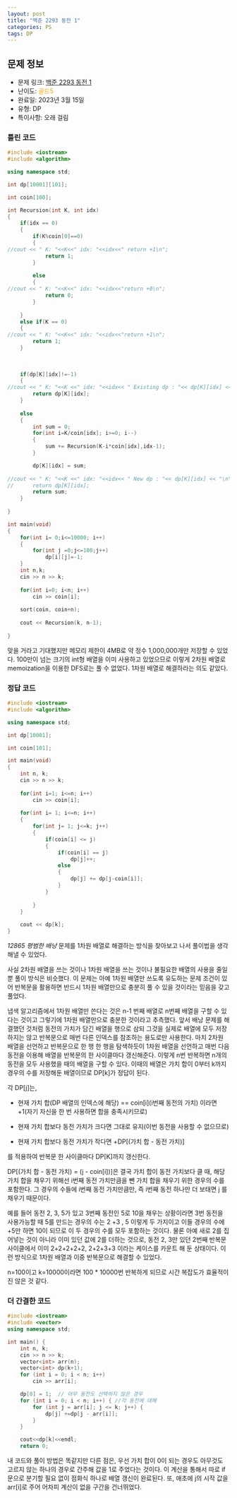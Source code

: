 ```yaml
---
layout: post
title: "백준 2293 동전 1"
categories: PS
tags: DP
---
```


## 문제 정보
- 문제 링크: [백준 2293 동전 1](https://www.acmicpc.net/problem/2293)
- 난이도: <span style="color:#FFA500">골드5</span>
- 완료일: 2023년 3월 15일
- 유형: DP
- 특이사항: 오래 걸림

### 틀린 코드

```C++
#include <iostream>
#include <algorithm>

using namespace std;

int dp[10001][101];

int coin[100];

int Recursion(int K, int idx)
{
	if(idx == 0)
	{
		if(K%coin[0]==0)
		{
//cout << " K: "<<K<<" idx: "<<idx<<" return +1\n";
			return 1;	
		}
		
		else
		{
//cout << " K: "<<K<<" idx: "<<idx<<"return +0\n";
			return 0;
		}
			
	}
	else if(K == 0)
	{
//cout << " K: "<<K<<" idx: "<<idx<<"return +1\n";
		return 1;
	}
		
	
	
	if(dp[K][idx]!=-1)
	{
//cout << " K: "<<K <<" idx: "<<idx<< " Existing dp : "<< dp[K][idx] << "\n";
		return dp[K][idx];
	}
	
	else
	{
		int sum = 0;
		for(int i=K/coin[idx]; i>=0; i--)
		{
			sum += Recursion(K-i*coin[idx],idx-1);
		}

		dp[K][idx] = sum;	
		
//cout << " K: "<<K <<" idx: "<<idx<< " New dp : "<< dp[K][idx] << "\n";
//		return dp[K][idx];
		return sum;
	}
		
}

int main(void)
{
	for(int i= 0;i<=10000; i++)
	{
		for(int j =0;j<=100;j++)
			dp[i][j]=-1;
	}
	int n,k;
	cin >> n >> k;
	
	for(int i=0; i<n; i++)
		cin >> coin[i];
	
	sort(coin, coin+n);
	
	cout << Recursion(k, n-1);
	
}
```

맞을 거라고 기대했지만 메모리 제한이 4MB로 약 정수 1,000,000개만 저장할 수 있었다. 100만이 넘는 크기의 int형 배열을 이미 사용하고 있었으므로 이렇게 2차원 배열로 memoization을 이용한 DFS로는 풀 수 없었다. 1차원 배열로 해결하라는 의도 같았다.

### 정답 코드

```C++
#include <iostream>
#include <algorithm>

using namespace std;

int dp[10001];

int coin[101];

int main(void)
{
	int n, k;
	cin >> n >> k;
	
	for(int i=1; i<=n; i++)
		cin >> coin[i];
	
	for(int i= 1; i<=n; i++)
	{
		for(int j= 1; j<=k; j++)
		{
			if(coin[i] <= j)
			{
				if(coin[i] == j)
					dp[j]++;
				else
				{
					dp[j] += dp[j-coin[i]];	
				}
			}
			
		}
	}
	
	cout << dp[k];
}
```

 _12865 평범한 배낭_ 문제를 1차원 배열로 해결하는 방식을 찾아보고 나서 풀이법을 생각해낼 수 있었다.

사실 2차원 배열을 쓰는 것이나 1차원 배열을 쓰는 것이나 불필요한 배열의 사용을 줄일 뿐 풀이 방식은 비슷했다. 이 문제는 아예 1차원 배열만 쓰도록 유도하는 문제 조건이 있어 반복문을 활용하면 반드시 1차원 배열만으로 충분히 풀 수 있을 것이라는 믿음을 갖고 풀었다.

냅색 알고리즘에서 1차원 배열만 쓴다는 것은 n-1 번째 배열로 n번째 배열을 구할 수 있다는 것이고 그렇기에 1차원 배열만으로 충분한 것이라고 추측했다. 앞서 배낭 문제를 해결했던 것처럼 동전의 가치가 담긴 배열을 행으로 삼되 그것을 실제로 배열에 모두 저장하지는 않고 반복문으로 매번 다른 인덱스를 참조하는 용도로만 사용한다. 마치 2차원 배열을 선언하고 반복문으로 한 행 한 행을 탐색하듯이 1차원 배열을 선언하고 매번 다음 동전을 이용해 배열을 반복문의 한 사이클마다 갱신해준다. 이렇게 n번 반복하면 n개의 동전을 모두 사용했을 때의 배열을 구할 수 있다. 이때의 배열은 가치 합이 0부터 k까지 경우의 수를 저장해둔 배열이므로 DP[k]가 정답이 된다.

각 DP[j]는,

  * 현재 가치 합(DP 배열의 인덱스에 해당) == coin[i](i번째 동전의 가치) 이라면 +1(자기 자신을 한 번 사용하면 합을 충족시키므로)

  * 현재 가치 합보다 동전 가치가 크다면 그대로 유지(이번 동전을 사용할 수 없으므로)

  * 현재 가치 합보다 동전 가치가 작다면 +DP[(가치 합 - 동전 가치)]

를 적용하여 반복문 한 사이클마다 DP[K]까지 갱신한다.

DP[(가치 합 - 동전 가치) = (j - coin[i])]은 결국 가치 합이 동전 가치보다 클 때, 해당 가치 합을 채우기 위해선 i번째 동전 가치만큼을 뺀 가치 합을 채우기 위한 경우의 수를 포함한다. 그 경우의 수들에 i번째 동전 가치만큼만, 즉 i번째 동전 하나만 더 보태면 j 를 채우기 때문이다. 

예를 들어 동전 2, 3, 5가 있고 3번째 동전인 5로 10을 채우는 상황이라면 3번 동전을 사용가능할 때 5를 만드는 경우의 수는 2 +3 , 5 이렇게 두 가지이고 이들 경우의 수에 +5만 하면 10이 되므로 이 두 경우의 수를 모두 포함하는 것이다. 물론 아예 새로 2를 집어넣는 것이 아니라 이미 있던 값에 2를 더하는 것으로, 동전 2, 3만 있던 2번째 반복문 사이클에서 이미 2+2+2+2+2, 2+2+3+3 이라는 케이스를 카운트 해 둔 상태이다. 이런 방식으로 1차원 배열과 이중 반복문으로 해결할 수 있었다.

n=100이고 k=10000이라면 100 * 10000번 반복하게 되므로 시간 복잡도가 효율적이진 않은 것 같다.

### 더 간결한 코드

```C++
#include <iostream>
#include <vector>
using namespace std;

int main() {
	int n, k;
	cin >> n >> k;
	vector<int> arr(n);
	vector<int> dp(k+1);
	for (int i = 0; i < n; i++)
		cin >> arr[i];

	dp[0] = 1;	// 아무 동전도 선택하지 않은 경우
	for (int i = 0; i < n; i++) { //각 동전에 대해
		for (int j = arr[i]; j <= k; j++) { 
			dp[j] +=dp[j - arr[i]];
		}
	}

	cout<<dp[k]<<endl;
	return 0;
```

내 코드와 풀이 방법은 똑같지만 다른 점은, 우선 가치 합이 0이 되는 경우도 아무것도 고르지 않는 하나의 경우로 간주해 값을 1로 주었다는 것이다. 이 계산을 통해서 따로 if문으로 분기할 필요 없이 점화식 하나로 배열 갱신이 완료된다. 또, 애초에 j의 시작 값을 arr[i]로 주어 어차피 계산이 없을 구간을 건너뛰었다.
